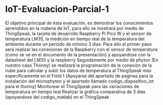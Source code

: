 # IoT-Evaluacion-Parcial-1

El objetivo principal de ésta evaluación, es demostrar los conocimientos aprendidos en la materia de IoT, para ello se mostrará por medio de ThingSpeak, la tarjeta de desarrollo Raspberry Pi Pico W y el sensor de temperatura LM35, la medición en tiempo real de la temperatura del ambiente durante un periodo de mínimo 3 días.
  Para ello el primer paso será realizar las conexiones de la Raspberry con el sensor de temperatura (como se ve en el documento de la presentación) y apoyandose con la datasheet del LM35 y la raspberry
  Seguidamente por medio de phyton (En nuestro caso Thonny) se realizará la programación de la conexión de la nube para calcular y subir los datos de temperatura al ThingSpeak más específicamente en el Field 1 (Apoyarse del apartado de páginas para la instalación del microphyton y el apartado llamado codigo_dispositivo_iot para el thonny)
  Monitorear el ThingSpeak para las variaciones de temperatura en tiempo real
  Realizar la gráfica comparativa de 3 días (apoyandose del codigo_matlab) en el ThingSpeak
